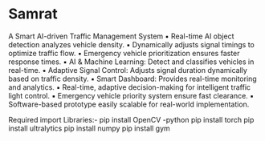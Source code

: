 # Samrat
A Smart AI-driven Traffic Management System
▪ Real-time AI object detection analyzes vehicle density.
▪ Dynamically adjusts signal timings to optimize traffic flow.
▪ Emergency vehicle prioritization ensures faster response times.
▪ AI & Machine Learning: Detect and classifies vehicles in real-time.
▪ Adaptive Signal Control: Adjusts signal duration dynamically based on traffic density.
▪ Smart Dashboard: Provides real-time monitoring and analytics.
▪ Real-time, adaptive decision-making for intelligent traffic light control.
▪ Emergency vehicle priority system ensure fast clearance.
▪ Software-based prototype easily scalable for real-world implementation.

Required import Libraries:-
pip install OpenCV -python
pip install torch
pip install ultralytics
pip install numpy
pip install gym
